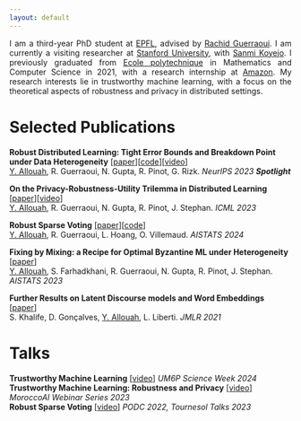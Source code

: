 ```yaml
---
layout: default
---
```


<p style="text-align: justify;">I am a third-year PhD student at <a href="https://www.epfl.ch/en/">EPFL</a>, advised by <a href="https://lpdwww.epfl.ch/rachid/index.html">Rachid Guerraoui</a>. 
I am currently a visiting researcher at <a href="https://www.stanford.edu/">Stanford University</a>, with <a href="https://cs.stanford.edu/~sanmi/">Sanmi Koyejo</a>.
I previously graduated from <a href="https://www.polytechnique.edu/en/">Ecole polytechnique</a> in Mathematics and Computer Science in 2021, with a research internship at <a href="https://www.amazon.science/">Amazon</a>.
My research interests lie in trustworthy machine learning, with a focus on the theoretical aspects of robustness and privacy in distributed settings.</p>

[//]: # (Text can be **bold**, _italic_, or ~~strikethrough~~.)

[//]: # ()
[//]: # ([Link to another page]&#40;./another-page.html&#41;.)

[//]: # ()
[//]: # (There should be whitespace between paragraphs.)

[//]: # ()
[//]: # (There should be whitespace between paragraphs. We recommend including a README, or a file with information about your project.)

# Selected Publications

**Robust Distributed Learning: Tight Error Bounds and Breakdown Point under Data Heterogeneity** [<a href="https://arxiv.org/abs/2309.13591">paper</a>][<a href="https://github.com/GeovaniRizk/Robust-Distributed-Learning-Tight-Error-Bounds-and-Breakdown-Point-under-Data-Heterogeneity">code</a>][<a href="https://slideslive.com/39008854/robust-distributed-learning-tight-error-bounds-and-breakdown-point-under-data-heterogeneity?ref=speaker-53643">video</a>]\
<ins>Y. Allouah</ins>, R. Guerraoui, N. Gupta, R. Pinot, G. Rizk. _NeurIPS 2023 **Spotlight**_

**On the Privacy-Robustness-Utility Trilemma in Distributed Learning** [<a href="https://arxiv.org/abs/2302.04787">paper</a>][<a href="https://slideslive.com/39004056/on-the-privacyrobustnessutility-trilemma-in-distributed-learning?ref=speaker-124898">video</a>]\
<ins>Y. Allouah</ins>, R. Guerraoui, N. Gupta, R. Pinot, J. Stephan. _ICML 2023_

**Robust Sparse Voting** [<a href="https://arxiv.org/abs/2202.08656">paper</a>][<a href="https://github.com/ysfalh/robust-voting">code</a>]\
<ins>Y. Allouah</ins>, R. Guerraoui, L. Hoang, O. Villemaud. _AISTATS 2024_

**Fixing by Mixing: a Recipe for Optimal Byzantine ML under Heterogeneity** [<a href="https://arxiv.org/abs/2302.01772">paper</a>]\
<ins>Y. Allouah</ins>, S. Farhadkhani, R. Guerraoui, N. Gupta, R. Pinot, J. Stephan. _AISTATS 2023_


**Further Results on Latent Discourse models and Word Embeddings** [<a href="https://www.jmlr.org/papers/v22/20-1413.html">paper</a>]\
S. Khalife, D. Gonçalves, <ins>Y. Allouah</ins>, L. Liberti. _JMLR 2021_

# Talks

**Trustworthy Machine Learning** [<a href="https://www.youtube.com/watch?v=ccIzC603Vo4&t=9987s&ab_channel=UM6POfficiel">video</a>] _UM6P Science Week 2024_\
**Trustworthy Machine Learning: Robustness and Privacy** [<a href="https://www.youtube.com/watch?v=y1kWgQ-XonM&t=243s&ab_channel=MoroccoAI">video</a>] _MoroccoAI Webinar Series 2023_\
**Robust Sparse Voting** [<a href="https://www.youtube.com/watch?v=k2qRDbU3HXs&ab_channel=Tournesol">video</a>] _PODC 2022, Tournesol Talks 2023_


